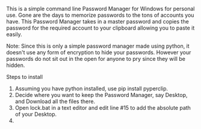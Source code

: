 This is a simple command line Password Manager for Windows for personal use. Gone are the days to memorize passwords to the tons of accounts you have.
This Password Manager takes in a master password and copies the password for the required account to your clipboard allowing you to paste it easily.

Note: Since this is only a simple password manager made using python, it doesn't use any form of encryption to hide your passwords. However your passwords do not sit out in the open for anyone to pry since they will be hidden.

Steps to install

1. Assuming you have python installed, use pip install pyperclip.
2. Decide where you want to keep the Password Manager, say Desktop, and Download all the files there.
3. Open lock.bat in a text editor and edit line #15 to add the absolute path of your Desktop.
4. 
